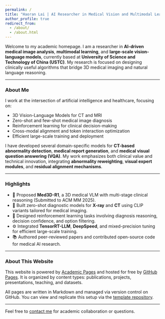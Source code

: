 ```yaml
---
permalink: /
title: "Haoran Lai | AI Researcher in Medical Vision and Multimodal Learning"
author_profile: true
redirect_from: 
  - /about/
  - /about.html
---
```


Welcome to my academic homepage. I am a researcher in **AI-driven medical image analysis**, **multimodal learning**, and **large-scale vision-language models**, currently based at **University of Science and Technology of China (USTC)**. My research is focused on designing clinically useful algorithms that bridge 3D medical imaging and natural language reasoning.

---

### About Me

I work at the intersection of artificial intelligence and healthcare, focusing on:

- 3D Vision-Language Models for CT and MRI
- Zero-shot and few-shot medical image diagnosis
- Reinforcement learning for clinical decision-making
- Cross-modal alignment and token interaction optimization
- Efficient large-scale training and deployment

I have developed several domain-specific models for **CT-based abnormality detection**, **medical report generation**, and **medical visual question answering (VQA)**. My work emphasizes both clinical value and technical innovation, integrating **abnormality reweighting**, **visual expert modules**, and **residual alignment mechanisms**.

---

### Highlights

- 🔬 Proposed **Med3D-R1**, a 3D medical VLM with multi-stage clinical reasoning (Submitted to ACM MM 2025).
- 🩻 Built zero-shot diagnostic models for **X-ray** and **CT** using CLIP variants tailored for medical imaging.
- 🧠 Designed reinforcement learning tasks involving diagnosis reasoning, decision confidence, and option filtering.
- ⚙️ Integrated **TensorRT-LLM**, **DeepSpeed**, and mixed-precision tuning for efficient large-scale training.
- 📚 Authored peer-reviewed papers and contributed open-source code for medical AI research.

---

### About This Website

This website is powered by [Academic Pages](https://github.com/academicpages/academicpages.github.io) and hosted for free by [GitHub Pages](https://pages.github.com). It is organized by content types: publications, projects, presentations, teaching, and datasets.

All pages are written in Markdown and managed via version control on GitHub. You can view and replicate this setup via the [template repository](https://github.com/academicpages/academicpages.github.io).

---

Feel free to [contact me](mailto:your_email@ustc.edu.cn) for academic collaboration or questions.
